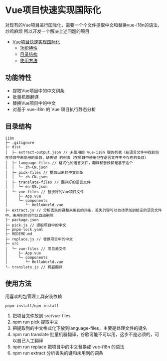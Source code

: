 # Vue项目快速实现国际化
对现有的Vue项目进行国际化，需要一个个文件提取中文和替换vue-i18n的语法，炒鸡麻烦
所以开发一个解决上述问题的项目

- [Vue项目快速实现国际化](#vue项目快速实现国际化)
  - [功能特性](#功能特性)
  - [目录结构](#目录结构)
  - [使用方法](#使用方法)

## 功能特性

- 提取Vue项目中的中文词条
- 批量机器翻译
- 替换Vue项目中的中文
- 对基于 vue-i18n 的 Vue 项目执行静态分析

## 目录结构

```
i18n
├─ .gitignore
├─ dist
│  ├─ extract-output.json // 未使用的 vue-i18n 键的列表（在语言文件中找到但在项目中未使用的条目，缺失键 的列表（在项目中使用但在语言文件中不存在的条目）
│  ├─ language-files // 格式化的语言文件，翻译和替换都是基于这个
│  │  └─ zh-CN.json
│  ├─ pick-files // 提取出来的中文词条
│  │  └─ zh-CN.json
│  ├─ translate-files // 翻译好的语言文件
│  │  └─ en-US.json
│  └─ vue-files // 替换好的Vue项目文件
│     ├─ App.vue
│     └─ components
│        └─ HelloWorld.vue
├─ extract.js // 分析丢失的键和未用到的词条，丢失的键可以自动添加到给定的语言文件中，未用到的也可以自动删除
├─ package.json
├─ pick.js // 提取项目中的中文
├─ pnpm-lock.yaml
├─ REDEME.md
├─ replace.js // 替换项目中的中文
├─ src
│  └─ vue-files // 项目源文件
│     ├─ App.vue
│     └─ components
│        └─ HelloWorld.vue
└─ translate.js // 机器翻译

```

## 使用方法

用喜欢的包管理工具安装依赖
```
pnpm install/npm install
```

1. 把项目文件放到 src/vue-files
2. npm run pick 提取中文
3. 把提取到的中文格式化下放到language-files，主要是处理文件的键名
4. npm run translate 批量机器翻译，谷歌可能不可以用，这步不是必须的，可以自己人工翻译
5. npm run replace 把项目中的中文替换成 vue-i18n 的语法
6. npm run extract 分析丢失的键和未用到的词条

